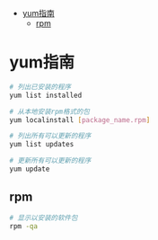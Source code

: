 - [yum指南](#yum指南)
  - [rpm](#rpm)
# yum指南

```bash
# 列出已安装的程序
yum list installed
```

```bash
# 从本地安装rpm格式的包
yum localinstall [package_name.rpm]
```

```bash
# 列出所有可以更新的程序
yum list updates
```

```bash
# 更新所有可以更新的程序
yum update
```

## rpm

```bash
# 显示以安装的软件包
rpm -qa
```

